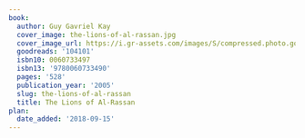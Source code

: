 ```yaml
---
book:
  author: Guy Gavriel Kay
  cover_image: the-lions-of-al-rassan.jpg
  cover_image_url: https://i.gr-assets.com/images/S/compressed.photo.goodreads.com/books/1348007861l/104101.jpg
  goodreads: '104101'
  isbn10: 0060733497
  isbn13: '9780060733490'
  pages: '528'
  publication_year: '2005'
  slug: the-lions-of-al-rassan
  title: The Lions of Al-Rassan
plan:
  date_added: '2018-09-15'
---
```

